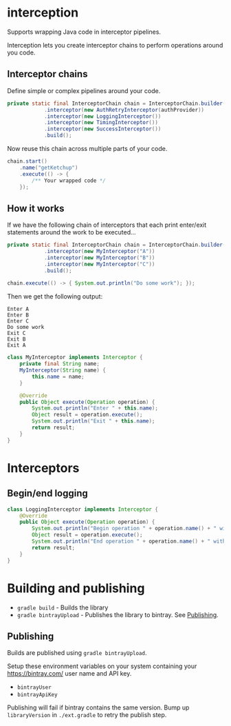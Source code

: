 # interception
Supports wrapping Java code in interceptor pipelines.

Interception lets you create interceptor chains to perform operations around you code.

## Interceptor chains
Define simple or complex pipelines around your code.
```java
private static final InterceptorChain chain = InterceptorChain.builder()
            .interceptor(new AuthRetryInterceptor(authProvider))
            .interceptor(new LoggingInterceptor())
            .interceptor(new TimingInterceptor())
            .interceptor(new SuccessInterceptor())
            .build();
```

Now reuse this chain across multiple parts of your code.
```java
chain.start()
    .name("getKetchup")
    .execute(() -> {
        /** Your wrapped code */
    });
```

## How it works
If we have the following chain of interceptors that each print enter/exit statements around the work to be executed...
```java
private static final InterceptorChain chain = InterceptorChain.builder()
            .interceptor(new MyInterceptor("A"))
            .interceptor(new MyInterceptor("B"))
            .interceptor(new MyInterceptor("C"))
            .build();
            
chain.execute(() -> { System.out.println("Do some work"); });
```

Then we get the following output:
```
Enter A
Enter B
Enter C
Do some work
Exit C
Exit B
Exit A
```

```java
class MyInterceptor implements Interceptor {
    private final String name;
    MyInterceptor(String name) {
        this.name = name;
    }

    @Override
    public Object execute(Operation operation) {
        System.out.println("Enter " + this.name);
        Object result = operation.execute();
        System.out.println("Exit " + this.name);
        return result;
    }
}
```

# Interceptors
## Begin/end logging
```java
class LoggingInterceptor implements Interceptor {
    @Override
    public Object execute(Operation operation) {
        System.out.println("Begin operation " + operation.name() + " with input " + operation.getInput());
        Object result = operation.execute();
        System.out.println("End operation " + operation.name() + " with result " + result);
        return result;
    }
}
```

# Building and publishing
* `gradle build` - Builds the library
* `gradle bintrayUpload` - Publishes the library to bintray. See [Publishing](#Publishing).

## Publishing
Builds are published using `gradle bintrayUpload`.

Setup these environment variables on your system containing your https://bintray.com/ user name and API key.
* `bintrayUser`
* `bintrayApiKey`

Publishing will fail if bintray contains the same version. Bump up `libraryVersion` in `./ext.gradle` to retry the publish step.
